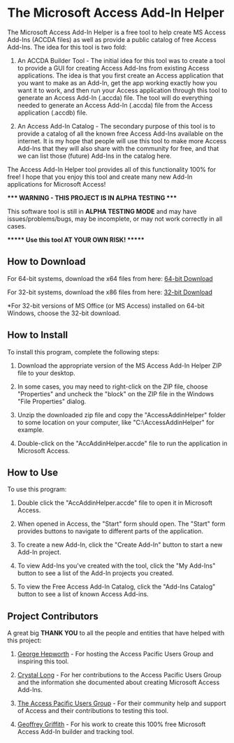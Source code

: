 
# The Microsoft Access Add-In Helper
The Microsoft Access Add-In Helper is a free tool to help create MS Access Add-Ins (ACCDA files) as well as provide a public catalog of free Access Add-Ins.  The idea for this tool is two fold:

1. An ACCDA Builder Tool - The initial idea for this tool was to create a tool to provide a GUI for creating Access Add-Ins from existing Access applications.  The idea is that you first create an Access application that you want to make as an Add-In, get the app working exactly how you want it to work, and then run your Access application through this tool to generate an Access Add-In (.accda) file.  The tool will do everything needed to generate an Access Add-In (.accda) file from the Access application (.accdb) file.
 
2. An Access Add-In Catalog - The secondary purpose of this tool is to provide a catalog of all the known free Access Add-Ins available on the internet.  It is my hope that people will use this tool to make more Access Add-Ins that they will also share with the community for free, and that we can list those (future) Add-Ins in the catalog here.

The Access Add-In Helper tool provides all of this functionality 100% for free!  I hope that you enjoy this tool and create many new Add-In applications for Microsoft Access!

__*** WARNING - THIS PROJECT IS IN ALPHA TESTING ***__  

This software tool is still in **ALPHA TESTING MODE** and may have issues/problems/bugs, may be incomplete, or may not work correctly in all cases.  

__***** Use this tool AT YOUR OWN RISK! *****__



## How to Download

For 64-bit systems, download the x64 files from here: [64-bit Download](https://github.com/Access-Abraxas/Access-Add-In-Helper/raw/refs/heads/main/download/AccessAddinHelper_x64.zip)

For 32-bit systems, download the x86 files from here: [32-bit Download](https://github.com/Access-Abraxas/Access-Add-In-Helper/raw/refs/heads/main/download/AccessAddinHelper_x86.zip)

*For 32-bit versions of MS Office (or MS Access) installed on 64-bit Windows, choose the 32-bit download.



## How to Install
To install this program, complete the following steps:

1. Download the appropriate version of the MS Access Add-In Helper ZIP file to your desktop.

2. In some cases, you may need to right-click on the ZIP file, choose "Properties" and uncheck the "block" on the ZIP file in the Windows "File Properties" dialog.

3. Unzip the downloaded zip file and copy the "AccessAddinHelper" folder to some location on your computer, like "C:\AccessAddinHelper\" for example.

4. Double-click on the "AccAddinHelper.accde" file to run the application in Microsoft Access.



## How to Use
To use this program:

1. Double click the "AccAddinHelper.accde" file to open it in Microsoft Access.

2. When opened in Access, the "Start" form should open.  The "Start" form provides buttons to navigate to different parts of the application.

3. To create a new Add-In, click the "Create Add-In" button to start a new Add-In project.

4. To view Add-Ins you've created with the tool, click the "My Add-Ins" button to see a list of the Add-In projects you created.

5. To view the Free Access Add-In Catalog, click the "Add-Ins Catalog" button to see a list of known Access Add-ins. 



## Project Contributors
A great big **THANK YOU** to all the people and entities that have helped with this project:

1. [George Hepworth](https://www.gpcdata.com) - For hosting the Access Pacific Users Group and inspiring this tool.

2. [Crystal Long](https://www.msaccessgurus.com/) - For her contributions to the Access Pacific Users Group and the information she documented about creating Microsoft Access Add-Ins.

3. [The Access Pacific Users Group](https://accessusergroups.org/pacific/) - For their community help and support of Access and their contributions to testing this tool.

4. [Geoffrey Griffith](https://geoffreygriffith.com) - For his work to create this 100% free Microsoft Access Add-In builder and tracking tool.

